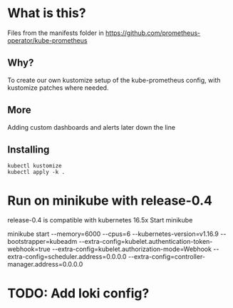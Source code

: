 # What is this?
Files from the manifests folder in https://github.com/prometheus-operator/kube-prometheus

## Why?
To create our own kustomize setup of the kube-prometheus config, with kustomize patches where needed.

## More
Adding custom dashboards and alerts later down the line

## Installing
```
kubectl kustomize
kubectl apply -k .
```

# Run on minikube with release-0.4

release-0.4 is compatible with kubernetes 16.5x
Start minikube

minikube start --memory=6000 --cpus=6 --kubernetes-version=v1.16.9 --bootstrapper=kubeadm --extra-config=kubelet.authentication-token-webhook=true --extra-config=kubelet.authorization-mode=Webhook --extra-config=scheduler.address=0.0.0.0 --extra-config=controller-manager.address=0.0.0.0


# TODO: Add loki config?
